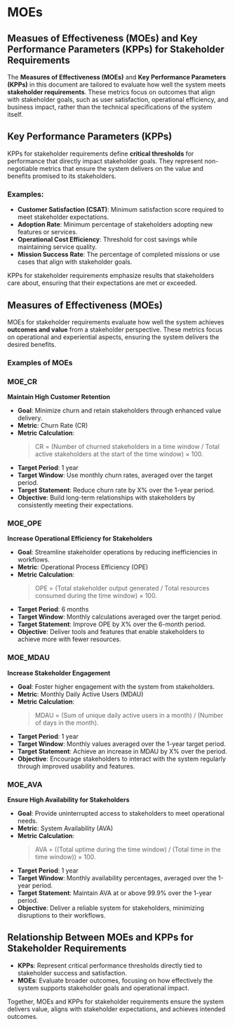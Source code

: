 # MOEs 

## Measues of Effectiveness (MOEs) and Key Performance Parameters (KPPs) for Stakeholder Requirements

The **Measures of Effectiveness (MOEs)** and **Key Performance Parameters (KPPs)** in this document are tailored to evaluate how well the system meets **stakeholder requirements**. These metrics focus on outcomes that align with stakeholder goals, such as user satisfaction, operational efficiency, and business impact, rather than the technical specifications of the system itself.



## Key Performance Parameters (KPPs)

KPPs for stakeholder requirements define **critical thresholds** for performance that directly impact stakeholder goals. They represent non-negotiable metrics that ensure the system delivers on the value and benefits promised to its stakeholders.

### Examples:
- **Customer Satisfaction (CSAT)**: Minimum satisfaction score required to meet stakeholder expectations.
- **Adoption Rate**: Minimum percentage of stakeholders adopting new features or services.
- **Operational Cost Efficiency**: Threshold for cost savings while maintaining service quality.
- **Mission Success Rate**: The percentage of completed missions or use cases that align with stakeholder goals.

KPPs for stakeholder requirements emphasize results that stakeholders care about, ensuring that their expectations are met or exceeded.



## Measures of Effectiveness (MOEs)

MOEs for stakeholder requirements evaluate how well the system achieves **outcomes and value** from a stakeholder perspective. These metrics focus on operational and experiential aspects, ensuring the system delivers the desired benefits.

### Examples of MOEs


### MOE_CR

**Maintain High Customer Retention**

- **Goal**: Minimize churn and retain stakeholders through enhanced value delivery.
- **Metric**: Churn Rate (CR)
- **Metric Calculation**:  
  > CR = (Number of churned stakeholders in a time window / Total active stakeholders at the start of the time window) × 100.
- **Target Period**: 1 year
- **Target Window**: Use monthly churn rates, averaged over the target period.
- **Target Statement**: Reduce churn rate by X% over the 1-year period.
- **Objective**: Build long-term relationships with stakeholders by consistently meeting their expectations.



### MOE_OPE

**Increase Operational Efficiency for Stakeholders**

- **Goal**: Streamline stakeholder operations by reducing inefficiencies in workflows.
- **Metric**: Operational Process Efficiency (OPE)
- **Metric Calculation**:  
  > OPE = (Total stakeholder output generated / Total resources consumed during the time window) × 100.
- **Target Period**: 6 months
- **Target Window**: Monthly calculations averaged over the target period.
- **Target Statement**: Improve OPE by X% over the 6-month period.
- **Objective**: Deliver tools and features that enable stakeholders to achieve more with fewer resources.



### MOE_MDAU

**Increase Stakeholder Engagement** 

- **Goal**: Foster higher engagement with the system from stakeholders.
- **Metric**: Monthly Daily Active Users (MDAU)
- **Metric Calculation**:  
  > MDAU = (Sum of unique daily active users in a month) / (Number of days in the month).
- **Target Period**: 1 year
- **Target Window**: Monthly values averaged over the 1-year target period.
- **Target Statement**: Achieve an increase in MDAU by X% over the period.
- **Objective**: Encourage stakeholders to interact with the system regularly through improved usability and features.



### MOE_AVA

**Ensure High Availability for Stakeholders**

- **Goal**: Provide uninterrupted access to stakeholders to meet operational needs.
- **Metric**: System Availability (AVA)
- **Metric Calculation**:  
  > AVA = ((Total uptime during the time window) / (Total time in the time window)) × 100.
- **Target Period**: 1 year
- **Target Window**: Monthly availability percentages, averaged over the 1-year period.
- **Target Statement**: Maintain AVA at or above 99.9% over the 1-year period.
- **Objective**: Deliver a reliable system for stakeholders, minimizing disruptions to their workflows.



## Relationship Between MOEs and KPPs for Stakeholder Requirements

- **KPPs**: Represent critical performance thresholds directly tied to stakeholder success and satisfaction.
- **MOEs**: Evaluate broader outcomes, focusing on how effectively the system supports stakeholder goals and operational impact.

Together, MOEs and KPPs for stakeholder requirements ensure the system delivers value, aligns with stakeholder expectations, and achieves intended outcomes.




